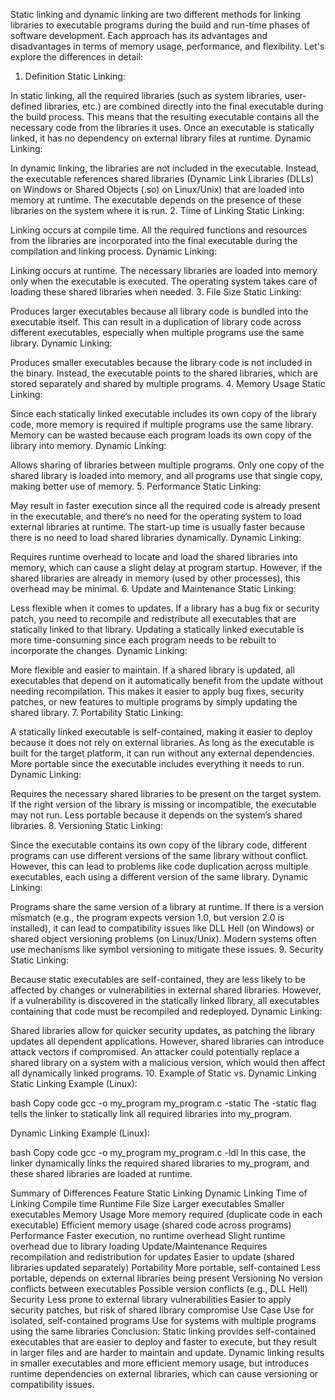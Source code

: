 Static linking and dynamic linking are two different methods for linking libraries to executable programs during the build and run-time phases of software development. Each approach has its advantages and disadvantages in terms of memory usage, performance, and flexibility. Let's explore the differences in detail:

1. Definition
Static Linking:

In static linking, all the required libraries (such as system libraries, user-defined libraries, etc.) are combined directly into the final executable during the build process. This means that the resulting executable contains all the necessary code from the libraries it uses.
Once an executable is statically linked, it has no dependency on external library files at runtime.
Dynamic Linking:

In dynamic linking, the libraries are not included in the executable. Instead, the executable references shared libraries (Dynamic Link Libraries (DLLs) on Windows or Shared Objects (.so) on Linux/Unix) that are loaded into memory at runtime.
The executable depends on the presence of these libraries on the system where it is run.
2. Time of Linking
Static Linking:

Linking occurs at compile time. All the required functions and resources from the libraries are incorporated into the final executable during the compilation and linking process.
Dynamic Linking:

Linking occurs at runtime. The necessary libraries are loaded into memory only when the executable is executed. The operating system takes care of loading these shared libraries when needed.
3. File Size
Static Linking:

Produces larger executables because all library code is bundled into the executable itself. This can result in a duplication of library code across different executables, especially when multiple programs use the same library.
Dynamic Linking:

Produces smaller executables because the library code is not included in the binary. Instead, the executable points to the shared libraries, which are stored separately and shared by multiple programs.
4. Memory Usage
Static Linking:

Since each statically linked executable includes its own copy of the library code, more memory is required if multiple programs use the same library.
Memory can be wasted because each program loads its own copy of the library into memory.
Dynamic Linking:

Allows sharing of libraries between multiple programs. Only one copy of the shared library is loaded into memory, and all programs use that single copy, making better use of memory.
5. Performance
Static Linking:

May result in faster execution since all the required code is already present in the executable, and there’s no need for the operating system to load external libraries at runtime.
The start-up time is usually faster because there is no need to load shared libraries dynamically.
Dynamic Linking:

Requires runtime overhead to locate and load the shared libraries into memory, which can cause a slight delay at program startup.
However, if the shared libraries are already in memory (used by other processes), this overhead may be minimal.
6. Update and Maintenance
Static Linking:

Less flexible when it comes to updates. If a library has a bug fix or security patch, you need to recompile and redistribute all executables that are statically linked to that library.
Updating a statically linked executable is more time-consuming since each program needs to be rebuilt to incorporate the changes.
Dynamic Linking:

More flexible and easier to maintain. If a shared library is updated, all executables that depend on it automatically benefit from the update without needing recompilation.
This makes it easier to apply bug fixes, security patches, or new features to multiple programs by simply updating the shared library.
7. Portability
Static Linking:

A statically linked executable is self-contained, making it easier to deploy because it does not rely on external libraries. As long as the executable is built for the target platform, it can run without any external dependencies.
More portable since the executable includes everything it needs to run.
Dynamic Linking:

Requires the necessary shared libraries to be present on the target system. If the right version of the library is missing or incompatible, the executable may not run.
Less portable because it depends on the system’s shared libraries.
8. Versioning
Static Linking:

Since the executable contains its own copy of the library code, different programs can use different versions of the same library without conflict.
However, this can lead to problems like code duplication across multiple executables, each using a different version of the same library.
Dynamic Linking:

Programs share the same version of a library at runtime. If there is a version mismatch (e.g., the program expects version 1.0, but version 2.0 is installed), it can lead to compatibility issues like DLL Hell (on Windows) or shared object versioning problems (on Linux/Unix).
Modern systems often use mechanisms like symbol versioning to mitigate these issues.
9. Security
Static Linking:

Because static executables are self-contained, they are less likely to be affected by changes or vulnerabilities in external shared libraries.
However, if a vulnerability is discovered in the statically linked library, all executables containing that code must be recompiled and redeployed.
Dynamic Linking:

Shared libraries allow for quicker security updates, as patching the library updates all dependent applications. However, shared libraries can introduce attack vectors if compromised.
An attacker could potentially replace a shared library on a system with a malicious version, which would then affect all dynamically linked programs.
10. Example of Static vs. Dynamic Linking
Static Linking Example (Linux):

bash
Copy code
gcc -o my_program my_program.c -static
The -static flag tells the linker to statically link all required libraries into my_program.

Dynamic Linking Example (Linux):

bash
Copy code
gcc -o my_program my_program.c -ldl
In this case, the linker dynamically links the required shared libraries to my_program, and these shared libraries are loaded at runtime.

Summary of Differences
Feature	Static Linking	Dynamic Linking
Time of Linking	Compile time	Runtime
File Size	Larger executables	Smaller executables
Memory Usage	More memory required (duplicate code in each executable)	Efficient memory usage (shared code across programs)
Performance	Faster execution, no runtime overhead	Slight runtime overhead due to library loading
Update/Maintenance	Requires recompilation and redistribution for updates	Easier to update (shared libraries updated separately)
Portability	More portable, self-contained	Less portable, depends on external libraries being present
Versioning	No version conflicts between executables	Possible version conflicts (e.g., DLL Hell)
Security	Less prone to external library vulnerabilities	Easier to apply security patches, but risk of shared library compromise
Use Case	Use for isolated, self-contained programs	Use for systems with multiple programs using the same libraries
Conclusion:
Static linking provides self-contained executables that are easier to deploy and faster to execute, but they result in larger files and are harder to maintain and update.
Dynamic linking results in smaller executables and more efficient memory usage, but introduces runtime dependencies on external libraries, which can cause versioning or compatibility issues.